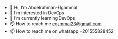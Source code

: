 - 👋 Hi, I’m Abdelrahman-Elgammal
- 👀 I’m interested in DevOps
- 🌱 I’m currently learning DevOps
- 📫 How to reach me egammal23@gmail.com
- 📫 How to reach me on whatsapp +201555828452
